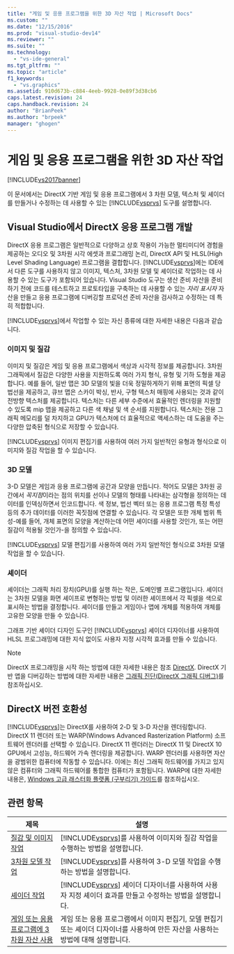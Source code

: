 ```yaml
---
title: "게임 및 응용 프로그램을 위한 3D 자산 작업 | Microsoft Docs"
ms.custom: ""
ms.date: "12/15/2016"
ms.prod: "visual-studio-dev14"
ms.reviewer: ""
ms.suite: ""
ms.technology: 
  - "vs-ide-general"
ms.tgt_pltfrm: ""
ms.topic: "article"
f1_keywords: 
  - "vs.graphics"
ms.assetid: 910d673b-c884-4eeb-9928-0e89f3d38cb6
caps.latest.revision: 24
caps.handback.revision: 24
author: "BrianPeek"
ms.author: "brpeek"
manager: "ghogen"
---
```

# 게임 및 응용 프로그램을 위한 3D 자산 작업
[!INCLUDE[vs2017banner](../code-quality/includes/vs2017banner.md)]

이 문서에서는 DirectX 기반 게임 및 응용 프로그램에서 3 차원 모델, 텍스처 및 셰이더를 만들거나 수정하는 데 사용할 수 있는 [!INCLUDE[vsprvs](../code-quality/includes/vsprvs_md.md)] 도구를 설명합니다.  
  
## Visual Studio에서 DirectX 응용 프로그램 개발  
 DirectX 응용 프로그램은 일반적으로 다양하고 상호 작용이 가능한 멀티미디어 경험을 제공하는 오디오 및 3차원 시각 에셋과 프로그래밍 논리, DirectX API 및 HLSL\(High Level Shading Language\) 프로그램을 결합합니다.  [!INCLUDE[vsprvs](../code-quality/includes/vsprvs_md.md)]에는 IDE에서 다른 도구를 사용하지 않고 이미지, 텍스처, 3차원 모델 및 셰이더로 작업하는 데 사용할 수 있는 도구가 포함되어 있습니다.  Visual Studio 도구는 생산 준비 자산을 준비하기 전에 코드를 테스트하고 프로토타입을 구축하는 데 사용할 수 있는 *자리 표시자* 자산을 만들고 응용 프로그램에 디버깅할 프로덕션 준비 자산을 검사하고 수정하는 데 특히 적합합니다.  
  
 [!INCLUDE[vsprvs](../code-quality/includes/vsprvs_md.md)]에서 작업할 수 있는 자신 종류에 대한 자세한 내용은 다음과 같습니다.  
  
### 이미지 및 질감  
 이미지 및 질감은 게임 및 응용 프로그램에서 색상과 시각적 정보를 제공합니다.  3차원 그래픽에서 질감은 다양한 사용을 지원하도록 여러 가지 형식, 유형 및 기하 도형을 제공합니다.  예를 들어, 일반 맵은 3D 모델의 빛을 더욱 정밀하게하기 위해 표면의 픽셀 당 법선을 제공하고, 큐브 맵은 스카이 박싱, 반사, 구형 텍스처 매핑에 사용되는 것과 같이 전방향 텍스처를 제공합니다.  텍스처는 다른 세부 수준에서 효율적인 렌더링을 지원할 수 있도록 mip 맵을 제공하고 다른 색 채널 및 색 순서를 지원합니다.  텍스처는 전용 그래픽 메모리를 덜 차지하고 GPU가 텍스처에 더 효율적으로 액세스하는 데 도움을 주는 다양한 압축된 형식으로 저장할 수 있습니다.  
  
 [!INCLUDE[vsprvs](../code-quality/includes/vsprvs_md.md)] 이미지 편집기를 사용하여 여러 가지 일반적인 유형과 형식으로 이미지와 질감 작업을 할 수 있습니다.  
  
### 3D 모델  
 3\-D 모델은 게임과 응용 프로그램에 공간과 모양을 만듭니다.  적어도 모델은 3차원 공간에서 *꼭지점*이라는 점의 위치를 선이나 모델의 형태를 나타내는 삼각형을 정의하는 데이터를 인덱싱하면서 인코드합니다.  색 정보, 법선 벡터 또는 응용 프로그램 특정 특성 등의 추가 데이터를 이러한 꼭짓점에 연결할 수 있습니다.  각 모델은 또한 개체 범위 특성\-예를 들어, 개체 표면의 모양을 계산하는데 어떤 셰이더를 사용할 것인가, 또는 어떤 질감이 적용될 것인가\-을 정의할 수 있습니다.  
  
 [!INCLUDE[vsprvs](../code-quality/includes/vsprvs_md.md)] 모델 편집기를 사용하여 여러 가지 일반적인 형식으로 3차원 모델 작업을 할 수 있습니다.  
  
### 셰이더  
 셰이더는 그래픽 처리 장치\(GPU\)를 실행 하는 작은, 도메인별 프로그램입니다.  셰이더는 3차원 모델을 화면 셰이프로 변형하는 방법 및 이러한 셰이프에서 각 픽셀을 색으로 표시하는 방법을 결정합니다.  셰이더를 만들고 게임이나 앱에 개체를 적용하여 개체를 고유한 모양을 만들 수 있습니다.  
  
 그래프 기반 셰이더 디자인 도구인 [!INCLUDE[vsprvs](../code-quality/includes/vsprvs_md.md)] 셰이더 디자이너를 사용하여 HLSL 프로그래밍에 대한 지식 없이도 사용자 지정 시각적 효과를 만들 수 있습니다.  
  
> [!NOTE]
>  DirectX 프로그래밍을 시작 하는 방법에 대한 자세한 내용은 참조 [DirectX](http://go.microsoft.com/fwlink/p/?LinkId=224633).  DirectX 기반 앱을 디버깅하는 방법에 대한 자세한 내용은 [그래픽 진단\(DirectX 그래픽 디버그\)](../debugger/visual-studio-graphics-diagnostics.md)를 참조하십시오.  
  
## DirectX 버전 호환성  
 [!INCLUDE[vsprvs](../code-quality/includes/vsprvs_md.md)]는 DirectX를 사용하여 2\-D 및 3\-D 자산을 렌더링합니다.  DirectX 11 렌더러 또는 WARP\(Windows Advanced Rasterization Platform\) 소프트웨어 렌더러를 선택할 수 있습니다.  DirectX 11 렌더러는 DirectX 11 및 DirectX 10 GPU에서 고성능, 하드웨어 가속 렌더링을 제공합니다.  WARP 렌더러를 사용하면 자산을 광범위한 컴퓨터에 작동할 수 있습니다. 이에는 최신 그래픽 하드웨어를 가지고 있지 않은 컴퓨터와 그래픽 하드웨어를 통합한 컴퓨터가 포함됩니다.  WARP에 대한 자세한 내용은, [Windows 고급 래스터화 플랫폼 \(구부리기\) 가이드](http://go.microsoft.com/fwlink/p/?LinkId=224634)를 참조하십시오.  
  
## 관련 항목  
  
|제목|설명|  
|--------|--------|  
|[질감 및 이미지 작업](../designers/working-with-textures-and-images.md)|[!INCLUDE[vsprvs](../code-quality/includes/vsprvs_md.md)]를 사용하여 이미지와 질감 작업을 수행하는 방법을 설명합니다.|  
|[3차원 모델 작업](../designers/working-with-3-d-models.md)|[!INCLUDE[vsprvs](../code-quality/includes/vsprvs_md.md)]를 사용하여 3\-D 모델 작업을 수행하는 방법을 설명합니다.|  
|[셰이더 작업](../designers/working-with-shaders.md)|[!INCLUDE[vsprvs](../code-quality/includes/vsprvs_md.md)] 셰이더 디자이너를 사용하여 사용자 지정 셰이더 효과를 만들고 수정하는 방법을 설명합니다.|  
|[게임 또는 응용 프로그램에 3차원 자산 사용](../designers/using-3-d-assets-in-your-game-or-app.md)|게임 또는 응용 프로그램에서 이미지 편집기, 모델 편집기 또는 셰이더 디자이너를 사용하여 만든 자산을 사용하는 방법에 대해 설명합니다.|